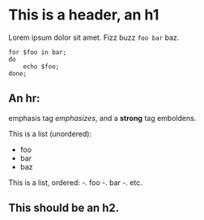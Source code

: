 <head>
<title>md-html test</title>
</head>

# This is a header, an h1

Lorem ipsum dolor sit amet.
Fizz buzz `foo bar` baz.

```
for $foo in bar;
do
	echo $foo;
done;
```
An hr:
---

emphasis tag *emphasizes*, and a **strong** tag emboldens.

This is a list (unordered):
- foo
- bar
- baz

This is a list, ordered:
-. foo
-. bar
-. etc.

## This should be an h2.
